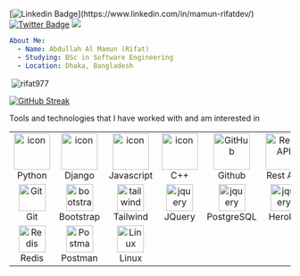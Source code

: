[![Linkedin Badge](https://img.shields.io/badge/-rifat977-blue?style=social&logo=Linkedin&logoColor=blue&link=[[https://www.linkedin.com/in/r_fat36/](https://www.linkedin.com/in/mamun-rifatdev/)](https://www.linkedin.com/in/mamun-rifatdev/))](https://www.linkedin.com/in/mamun-rifatdev/) [![Twitter Badge](http://img.shields.io/badge/-@r_fat36-1ca0f1?style=social&logo=twitter&logoColor=blue&link=https://twitter.com/r_fat36)](https://twitter.com/r_fat36)
![](https://komarev.com/ghpvc/?username=rifat977&style=flat-square)

```yaml
About Me:
  - Name: Abdullah Al Mamun (Rifat)
  - Studying: BSc in Software Engineering
  - Location: Dhaka, Bangladesh
``` 

</p>

&nbsp;<img align="center" src="https://github-readme-stats.vercel.app/api?username=rifat977&show_icons=true&locale=en&theme=vue-dark&background=000000" alt="rifat977" />



[![GitHub Streak](http://github-readme-streak-stats.herokuapp.com?user=rifat977&theme=vue-dark)](https://git.io/streak-stats)

Tools and technologies that I have worked with and am interested in

<table>
  <tr>
    <td align="center" width="96">
      <a href="#macropower-tech">
        <img src="https://techstack-generator.vercel.app/python-icon.svg" alt="icon" width="65" height="65" />
      </a>
      <br>Python
    </td>
     <td align="center" width="96">
        <img src="https://techstack-generator.vercel.app/django-icon.svg" alt="icon" width="65" height="65" />
      <br>Django
    </td>
    <td align="center" width="96">
        <img src="https://techstack-generator.vercel.app/js-icon.svg" alt="icon" width="65" height="65" />
      <br>Javascript
    </td>
    <td align="center" width="96">
        <img src="https://techstack-generator.vercel.app/cpp-icon.svg" alt="icon" width="65" height="65" />
      <br>C++
    </td>
       <td align="center" width="96">
        <img src="https://techstack-generator.vercel.app/github-icon.svg" width="65" height="65" alt="GitHub" />
      <br>Github
    </td>
          <td align="center" width="96">
        <img src="https://techstack-generator.vercel.app/restapi-icon.svg" width="65" height="65" alt="Rest API" />
      <br>Rest API
    </td>
          <td align="center" width="96">
        <img src="https://techstack-generator.vercel.app/docker-icon.svg" width="65" height="65" alt="Rest API" />
      <br>Docker
    </td>
    <td align="center" width="96">
        <img src="https://techstack-generator.vercel.app/nginx-icon.svg" alt="icon" width="50" height="50" />
      <br>Nginx
    </td>
  </tr>
  <tr>
    <td align="center" width="96">
        <img src="https://skillicons.dev/icons?i=git" width="48" height="48" alt="Git" />
      <br>Git
    </td>
    </td>
    <td align="center"  width="96">
        <img src="https://skillicons.dev/icons?i=bootstrap" width="48" height="48" alt="bootstrap" />
      <br>Bootstrap
    </td>
    <td align="center" width="96">
        <img src="https://skillicons.dev/icons?i=tailwind" width="48" height="48" alt="tailwind" />
      <br>Tailwind
    </td>
        <td align="center" width="96">
        <img src="https://skillicons.dev/icons?i=jquery" width="48" height="48" alt="jquery" />
      <br>JQuery
    </td>
        <td align="center" width="96">
        <img src="https://skillicons.dev/icons?i=postgres" width="48" height="48" alt="jquery" />
      <br>PostgreSQL
    </td>
  <td align="center" width="96">
        <img src="https://skillicons.dev/icons?i=heroku" width="48" height="48" alt="jquery" />
      <br>Heroku
    </td>
    <td align="center" width="96">
        <img src="https://skillicons.dev/icons?i=nuxtjs" width="48" height="48" alt="jquery" />
      <br>Nuxt Js
    </td>
  <td align="center" width="96">
        <img src="https://skillicons.dev/icons?i=selenium" width="48" height="48" alt="jquery" />
      <br>Selenium
    </td>
  </tr>
   <tr>
    <td align="center" width="96">
        <img src="https://skillicons.dev/icons?i=redis" width="48" height="48" alt="Redis" />
      <br>Redis
    </td>
        <td align="center" width="96">
        <img src="https://skillicons.dev/icons?i=postman" width="48" height="48" alt="Postman" />
      <br>Postman
    </td>
            <td align="center" width="96">
        <img src="https://skillicons.dev/icons?i=linux" width="48" height="48" alt="Linux" />
      <br>Linux
    </td>
  </tr>
 <tr>
 </tr>
</table>



